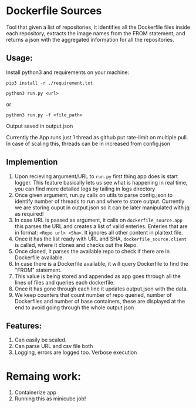 # Dockerfile Sources
Tool that given a list of repositories, it identifies all the Dockerfile files inside each repository, extracts the image names from the FROM statement, and returns a json with the aggregated information for all the repositories.

## Usage:
Install python3 and requirements on your machine:
```
pip3 install -r ./requirement.txt 
```
```
python3 run.py <url>
```
or
```
python3 run.py -f <file_path>
```
Output saved in output.json


Currently the App runs just 1 thread as github put rate-limit on multiple pull. In case of scaling this, threads can be in increased from config.json

## Implemention

1. Upon recieving argument/URL to `run.py` first thing app does is start logger. This feature basically lets us see what is happening in real time, you can find more detailed logs by tailing in logs directory
2. Once given argument, run.py calls on utils to parse config.json to identify number of threads to run and where to store output. Currently we are storing ouput in output.json so it can be later manipulated with jq as required!
3. In case URL is passed as argument, it calls on `dockerfile_source.app` this parses the URL and creates a list of valid enteries. Enteries that are in format: `<Repo url> <Sha>`. It ignores all other content in plaitext file.
4. Once it has the list ready with URL and SHA, `dockerfile_source.client` is called, where it clones and checks out the Repo.
5. Once cloned, it parses the available repo to check if there are in Dockerfile available.
6. In case there is a Dockerfile available, it will query Dockerfile to find the "FROM" statement.
7. This value is being stored and appended as app goes through all the lines of files and queries each dockerfile.
8. Once it has gone through each line it updates output.json with the data. 
9. We keep counters that count number of repo queried, number of Dockerfiles and number of base containers, these are displayed at the end to avoid going through the whole output.json

## Features:
1. Can easily be scaled. 
2. Can parse URL and csv file both
3. Logging, errors are logged too. Verbose execution

# Remaing work:
1. Containerize app
2. Running this as minicube job!
